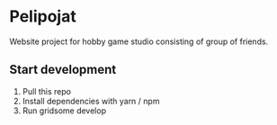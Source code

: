 # Pelipojat
Website project for hobby game studio consisting of group of friends.

## Start development
1. Pull this repo
2. Install dependencies with yarn / npm
3. Run gridsome develop
